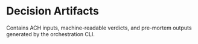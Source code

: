 # Decision Artifacts

Contains ACH inputs, machine-readable verdicts, and pre-mortem outputs generated by the orchestration CLI.

